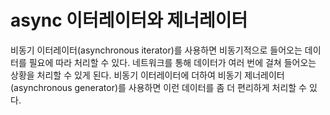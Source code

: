 # async 이터레이터와 제너레이터
비동기 이터레이터(asynchronous iterator)를 사용하면 비동기적으로 들어오는 데이터를 필요에 따라 처리할 수 있다. 
네트워크를 통해 데이터가 여러 번에 걸쳐 들어오는 상황을 처리할 수 있게 된다. 
비동기 이터레이터에 더하여 비동기 제너레이터(asynchronous generator)를 사용하면 이런 데이터를 좀 더 편리하게 처리할 수 있다.
